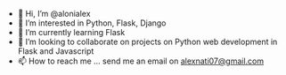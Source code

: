 - 👋 Hi, I’m @alonialex
- 👀 I’m interested in Python, Flask, Django
- 🌱 I’m currently learning Flask
- 💞️ I’m looking to collaborate on projects on Python web development in Flask and Javascript
- 📫 How to reach me ... send me an email on alexnati07@gmail.com

<!---
alonialex/alonialex is a ✨ special ✨ repository because its `README.md` (this file) appears on your GitHub profile.
You can click the Preview link to take a look at your changes.
--->
